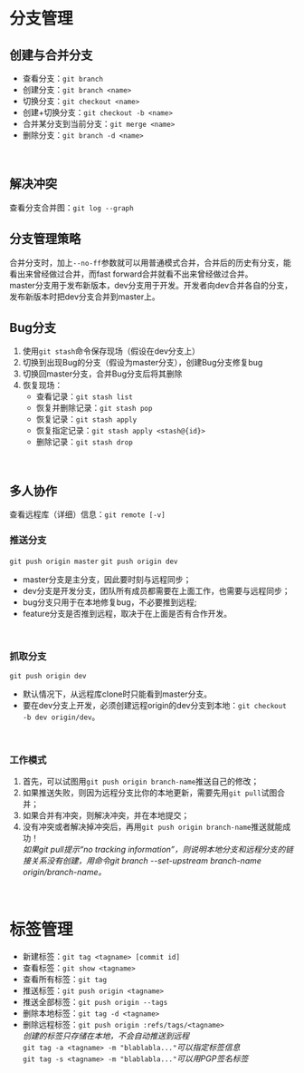 # 分支管理
## 创建与合并分支
- 查看分支：`git branch`
- 创建分支：`git branch <name>`
- 切换分支：`git checkout <name>`
- 创建+切换分支：`git checkout -b <name>`
- 合并某分支到当前分支：`git merge <name>`
- 删除分支：`git branch -d <name>`
<br/>

## 解决冲突
查看分支合并图：`git log --graph`
<br/>

## 分支管理策略
合并分支时，加上`--no-ff`参数就可以用普通模式合并，合并后的历史有分支，能看出来曾经做过合并，而fast forward合并就看不出来曾经做过合并。<br/>
master分支用于发布新版本，dev分支用于开发。开发者向dev合并各自的分支，发布新版本时把dev分支合并到master上。<br/>

## Bug分支
1. 使用`git stash`命令保存现场（假设在dev分支上）
2. 切换到出现Bug的分支（假设为master分支），创建Bug分支修复bug
3. 切换回master分支，合并Bug分支后将其删除
4. 恢复现场：
   - 查看记录：`git stash list`
   - 恢复并删除记录：`git stash pop`
   - 恢复记录：`git stash apply`
   - 恢复指定记录：`git stash apply <stash@{id}>`
   - 删除记录：`git stash drop`
<br/>

## 多人协作
查看远程库（详细）信息：`git remote [-v]`
<br/>

### 推送分支
`git push origin master`  `git push origin dev`
- master分支是主分支，因此要时刻与远程同步；
- dev分支是开发分支，团队所有成员都需要在上面工作，也需要与远程同步；
- bug分支只用于在本地修复bug，不必要推到远程;
- feature分支是否推到远程，取决于在上面是否有合作开发。
<br/>

### 抓取分支
`git push origin dev`
- 默认情况下，从远程库clone时只能看到master分支。
- 要在dev分支上开发，必须创建远程origin的dev分支到本地：`git checkout -b dev origin/dev`。
<br/>

### 工作模式
1. 首先，可以试图用`git push origin branch-name`推送自己的修改；
2. 如果推送失败，则因为远程分支比你的本地更新，需要先用`git pull`试图合并；
3. 如果合并有冲突，则解决冲突，并在本地提交；
4. 没有冲突或者解决掉冲突后，再用`git push origin branch-name`推送就能成功！
<br/>*如果git pull提示“no tracking information”，则说明本地分支和远程分支的链接关系没有创建，用命令git branch --set-upstream branch-name origin/branch-name。*
<br/>

# 标签管理
- 新建标签：`git tag <tagname> [commit id]`
- 查看标签：`git show <tagname>`
- 查看所有标签：`git tag`
- 推送标签：`git push origin <tagname>`
- 推送全部标签：`git push origin --tags`
- 删除本地标签：`git tag -d <tagname>`
- 删除远程标签：`git push origin :refs/tags/<tagname>`
<br/>*创建的标签只存储在本地，不会自动推送到远程*<br/>
`git tag -a <tagname> -m "blablabla..."`*可以指定标签信息*<br/>
`git tag -s <tagname> -m "blablabla..."`*可以用PGP签名标签*<br/>
